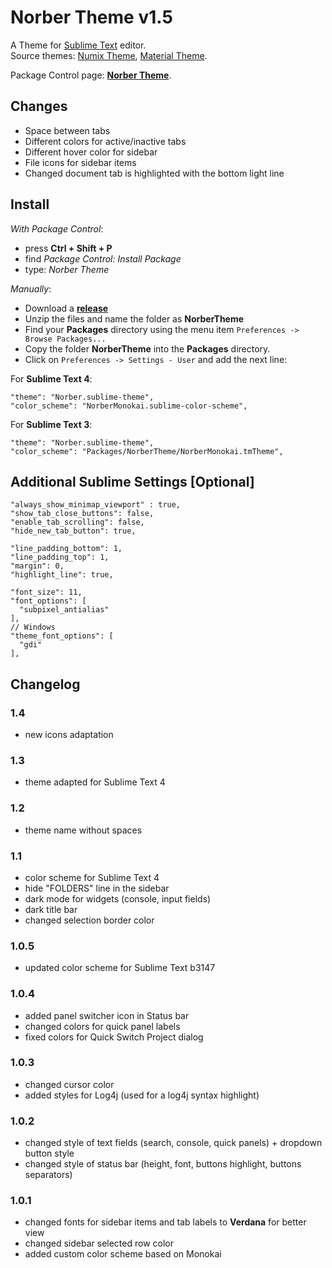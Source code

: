 # Norber Theme v1.5

A Theme for [Sublime Text](http://sublimetext.com) editor.  
Source themes: [Numix Theme](https://github.com/nauzethc/sublime-text-numix), [Material Theme](https://github.com/equinusocio/material-theme).

Package Control page: [**Norber Theme**](https://packagecontrol.io/packages/Norber%20Theme).

## Changes

- Space between tabs
- Different colors for active/inactive tabs
- Different hover color for sidebar
- File icons for sidebar items
- Changed document tab is highlighted with the bottom light line


## Install
  
  *With Package Control*:
  
  - press **Ctrl + Shift + P**
  - find *Package Control: Install Package*
  - type: *Norber Theme*
  
  *Manually*:
  
  - Download a [**release**](https://github.com/mortalis13/Norber-Theme-Sublime/releases)
  - Unzip the files and name the folder as **NorberTheme**
  - Find your **Packages** directory using the menu item `Preferences -> Browse Packages...`
  - Copy the folder **NorberTheme** into the **Packages** directory.
  - Click on `Preferences -> Settings - User` and add the next line:


For **Sublime Text 4**:
```
"theme": "Norber.sublime-theme",
"color_scheme": "NorberMonokai.sublime-color-scheme",
```

For **Sublime Text 3**:
```
"theme": "Norber.sublime-theme",
"color_scheme": "Packages/NorberTheme/NorberMonokai.tmTheme",
```

## Additional Sublime Settings [Optional]

```
"always_show_minimap_viewport" : true,
"show_tab_close_buttons": false,
"enable_tab_scrolling": false,
"hide_new_tab_button": true,

"line_padding_bottom": 1,
"line_padding_top": 1,
"margin": 0,
"highlight_line": true,

"font_size": 11,
"font_options": [
  "subpixel_antialias"
],
// Windows
"theme_font_options": [
  "gdi"
],
```

## Changelog

### 1.4

- new icons adaptation

### 1.3

- theme adapted for Sublime Text 4

### 1.2

- theme name without spaces

### 1.1

- color scheme for Sublime Text 4
- hide "FOLDERS" line in the sidebar
- dark mode for widgets (console, input fields)
- dark title bar
- changed selection border color

### 1.0.5

- updated color scheme for Sublime Text b3147

### 1.0.4

- added panel switcher icon in Status bar
- changed colors for quick panel labels
- fixed colors for Quick Switch Project dialog

### 1.0.3

- changed cursor color
- added styles for Log4j (used for a log4j syntax highlight)

### 1.0.2

- changed style of text fields (search, console, quick panels) + dropdown button style
- changed style of status bar (height, font, buttons highlight, buttons separators)

### 1.0.1

- changed fonts for sidebar items and tab labels to **Verdana** for better view
- changed sidebar selected row color
- added custom color scheme based on Monokai
